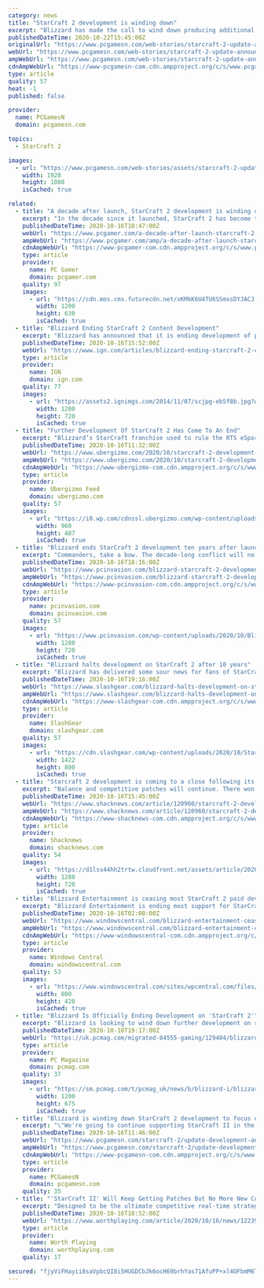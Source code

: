 ```yaml
---
category: news
title: "StarCraft 2 development is winding down"
excerpt: "Blizzard has made the call to wind down producing additional “for-purchase content” for real-time strategy game StarCraft 2. The dev team will continue doing season rolls and balance fixes, but this will free it up to think about what’s next."
publishedDateTime: 2020-10-22T15:45:00Z
originalUrl: "https://www.pcgamesn.com/web-stories/starcraft-2-update-announcement.html"
webUrl: "https://www.pcgamesn.com/web-stories/starcraft-2-update-announcement.html"
ampWebUrl: "https://www.pcgamesn.com/web-stories/starcraft-2-update-announcement.html"
cdnAmpWebUrl: "https://www-pcgamesn-com.cdn.ampproject.org/c/s/www.pcgamesn.com/web-stories/starcraft-2-update-announcement.html"
type: article
quality: 57
heat: -1
published: false

provider:
  name: PCGamesN
  domain: pcgamesn.com

topics:
  - StarCraft 2

images:
  - url: "https://www.pcgamesn.com/web-stories/assets/starcraft-2-update-announcement/og-image.jpg"
    width: 1920
    height: 1080
    isCached: true

related:
  - title: "A decade after launch, StarCraft 2 development is winding down"
    excerpt: "In the decade since it launched, StarCraft 2 has become the RTS scene. It's just not had much competition. The RTS genre is in dire straits, but StarCraft seems to exist in a bubble where people ..."
    publishedDateTime: 2020-10-16T10:47:00Z
    webUrl: "https://www.pcgamer.com/a-decade-after-launch-starcraft-2-development-is-winding-down/"
    ampWebUrl: "https://www.pcgamer.com/amp/a-decade-after-launch-starcraft-2-development-is-winding-down/"
    cdnAmpWebUrl: "https://www-pcgamer-com.cdn.ampproject.org/c/s/www.pcgamer.com/amp/a-decade-after-launch-starcraft-2-development-is-winding-down/"
    type: article
    provider:
      name: PC Gamer
      domain: pcgamer.com
    quality: 97
    images:
      - url: "https://cdn.mos.cms.futurecdn.net/xKMkK6U4TU6SSmxsDYJACJ-1200-80.jpg"
        width: 1200
        height: 630
        isCached: true
  - title: "Blizzard Ending StarCraft 2 Content Development"
    excerpt: "Blizzard has announced that it is ending development of paid-for content for StarCraft 2, a decade on from the game’s first launch. A blog post from the StarCraft 2 team explained that “for-purchase content”,"
    publishedDateTime: 2020-10-16T15:52:00Z
    webUrl: "https://www.ign.com/articles/blizzard-ending-starcraft-2-content-development"
    type: article
    provider:
      name: IGN
      domain: ign.com
    quality: 77
    images:
      - url: "https://assets2.ignimgs.com/2014/11/07/scjpg-eb5f8b.jpg?width=1280"
        width: 1280
        height: 720
        isCached: true
  - title: "Further Development Of StarCraft 2 Has Come To An End"
    excerpt: "Blizzard’s StarCraft franchise used to rule the RTS eSports scene, and to a certain extent, StarCraft 2 is still beloved and played by"
    publishedDateTime: 2020-10-16T11:32:00Z
    webUrl: "https://www.ubergizmo.com/2020/10/starcraft-2-development-stopped/"
    ampWebUrl: "https://www.ubergizmo.com/2020/10/starcraft-2-development-stopped/amp/"
    cdnAmpWebUrl: "https://www-ubergizmo-com.cdn.ampproject.org/c/s/www.ubergizmo.com/2020/10/starcraft-2-development-stopped/amp/"
    type: article
    provider:
      name: Ubergizmo Feed
      domain: ubergizmo.com
    quality: 57
    images:
      - url: "https://i0.wp.com/cdnssl.ubergizmo.com/wp-content/uploads/2013/03/StarCraft-II-Heart-of-the-Swarm.jpg"
        width: 960
        height: 487
        isCached: true
  - title: "Blizzard ends StarCraft 2 development ten years after launch"
    excerpt: "Commanders, take a bow. The decade-long conflict will no longer see new content as Blizzard announces the end of StarCraft 2 development."
    publishedDateTime: 2020-10-16T18:16:00Z
    webUrl: "https://www.pcinvasion.com/blizzard-starcraft-2-development/"
    ampWebUrl: "https://www.pcinvasion.com/blizzard-starcraft-2-development/amp/"
    cdnAmpWebUrl: "https://www-pcinvasion-com.cdn.ampproject.org/c/s/www.pcinvasion.com/blizzard-starcraft-2-development/amp/"
    type: article
    provider:
      name: pcinvasion.com
      domain: pcinvasion.com
    quality: 57
    images:
      - url: "https://www.pcinvasion.com/wp-content/uploads/2020/10/Blizzard-ends-StarCraft-2-development-ten-years-after-launch-2.jpg"
        width: 1280
        height: 720
        isCached: true
  - title: "Blizzard halts development on StarCraft 2 after 10 years"
    excerpt: "Blizzard has delivered some sour news for fans of StarCraft 2. The company has confirmed that is has essentially halted development on StarCraft 2, confirming that it will no longer be"
    publishedDateTime: 2020-10-16T19:16:00Z
    webUrl: "https://www.slashgear.com/blizzard-halts-development-on-starcraft-2-after-10-years-16643048/"
    ampWebUrl: "https://www.slashgear.com/blizzard-halts-development-on-starcraft-2-after-10-years-16643048/amp/"
    cdnAmpWebUrl: "https://www-slashgear-com.cdn.ampproject.org/c/s/www.slashgear.com/blizzard-halts-development-on-starcraft-2-after-10-years-16643048/amp/"
    type: article
    provider:
      name: SlashGear
      domain: slashgear.com
    quality: 57
    images:
      - url: "https://cdn.slashgear.com/wp-content/uploads/2020/10/StarCraft-2-ray-kerri-arty.jpg"
        width: 1422
        height: 800
        isCached: true
  - title: "Starcraft 2 development is coming to a close following its tenth anniversary"
    excerpt: "Balance and competitive patches will continue. There won't be any more for-purchase content like War Chests and Commanders."
    publishedDateTime: 2020-10-16T15:45:00Z
    webUrl: "https://www.shacknews.com/article/120960/starcraft-2-development-is-coming-to-a-close-following-its-tenth-anniversary"
    ampWebUrl: "https://www.shacknews.com/article/120960/starcraft-2-development-is-coming-to-a-close-following-its-tenth-anniversary?amphtml=1"
    cdnAmpWebUrl: "https://www-shacknews-com.cdn.ampproject.org/c/s/www.shacknews.com/article/120960/starcraft-2-development-is-coming-to-a-close-following-its-tenth-anniversary?amphtml=1"
    type: article
    provider:
      name: Shacknews
      domain: shacknews.com
    quality: 54
    images:
      - url: "https://d1lss44hh2trtw.cloudfront.net/assets/article/2020/10/16/starcraft-2-development-is-coming-to-a-close-following-its-tenth-anniversary_feature.jpg"
        width: 1280
        height: 720
        isCached: true
  - title: "Blizzard Entertainment is ceasing most StarCraft 2 paid development and support"
    excerpt: "Blizzard Entertainment is ending most support for StarCraft 2 moving forward. There will be no more paid content, though bug fixes and balance patches will continue. Blizzard is also looking forward to what is next for \"...the StarCraft universe as a whole.\""
    publishedDateTime: 2020-10-16T02:08:00Z
    webUrl: "https://www.windowscentral.com/blizzard-entertainment-ceasing-starcraft-2-paid-development"
    ampWebUrl: "https://www.windowscentral.com/blizzard-entertainment-ceasing-starcraft-2-paid-development?amp"
    cdnAmpWebUrl: "https://www-windowscentral-com.cdn.ampproject.org/c/s/www.windowscentral.com/blizzard-entertainment-ceasing-starcraft-2-paid-development?amp"
    type: article
    provider:
      name: Windows Central
      domain: windowscentral.com
    quality: 53
    images:
      - url: "https://www.windowscentral.com/sites/wpcentral.com/files/styles/large/public/field/image/2020/10/starcraft-2-image.jpg"
        width: 800
        height: 420
        isCached: true
  - title: "Blizzard Is Officially Ending Development on 'StarCraft 2'"
    excerpt: "Blizzard is looking to wind down further development on real-time strategy game StarCraft 2. In a recent blog post, the developer announced that it would be ending production on additional \"for-purchase content\" for the game in the near future."
    publishedDateTime: 2020-10-18T19:17:00Z
    webUrl: "https://uk.pcmag.com/migrated-84555-gaming/129404/blizzard-is-officially-ending-development-on-starcraft-2"
    type: article
    provider:
      name: PC Magazine
      domain: pcmag.com
    quality: 37
    images:
      - url: "https://sm.pcmag.com/t/pcmag_uk/news/b/blizzard-i/blizzard-is-officially-ending-development-on-starcraft-2_141a.1200.jpg"
        width: 1200
        height: 675
        isCached: true
  - title: "Blizzard is winding down StarCraft 2 development to focus on “what’s next”"
    excerpt: "\"We're going to continue supporting StarCraft II in the same manner as we have with our previous longstanding games\""
    publishedDateTime: 2020-10-16T11:46:00Z
    webUrl: "https://www.pcgamesn.com/starcraft-2/update-development-announcement"
    ampWebUrl: "https://www.pcgamesn.com/starcraft-2/update-development-announcement?amp"
    cdnAmpWebUrl: "https://www-pcgamesn-com.cdn.ampproject.org/c/s/www.pcgamesn.com/starcraft-2/update-development-announcement?amp"
    type: article
    provider:
      name: PCGamesN
      domain: pcgamesn.com
    quality: 35
  - title: "'StarCraft II' Will Keep Getting Patches But No More New Content"
    excerpt: "Designed to be the ultimate competitive real-time strategy game, StarCraft II will feature the return of the Protoss, Terran, and Zerg races, overhauled and re-imagined with Blizzard's signature approach to game balance. Each race will be further ..."
    publishedDateTime: 2020-10-16T18:52:00Z
    webUrl: "https://www.worthplaying.com/article/2020/10/16/news/122395/"
    type: article
    provider:
      name: Worth Playing
      domain: worthplaying.com
    quality: 17

secured: "fjyViFHayii8saVpbcQI8i5HUGDCbJk6ocH69brhYas71AfuPP+xl4OFbmM6TGOIo6FdkbGV5qpqvJPFhtaBZwUzkNV3NdK557tsZddITWAiyANQoiirP1u53TaqcEo7uCojdAl8oczmp0Xg+77wvqaKFqAFM5nxjMjgKbdLp8cQ4uS6AD2BKYFSQSN9tmtuqrpJfX1+x1pJRytR5fmoQPUdPAB4oDeEaE1l1UjtmF9JJ8Le8KDzQDvyfqtug6/JhTKrTiy3LHx19Rl6CWJq6mVtqQAUvIUNxgNWFX3SI0DP9g1T+EeqjxSMznOmwf8+nz9+BybwME7otJpiIaLsew8ntjVNbnejy2ucCjmiwyk=;7fuc9d+BniWkSpaOWAKSug=="
---
```


